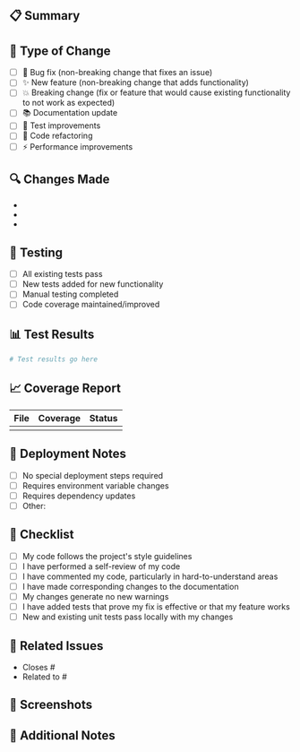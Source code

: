 ## 📋 Summary

<!-- Brief description of the changes -->

## 🎯 Type of Change

<!-- Mark with x the type of change -->

- [ ] 🐛 Bug fix (non-breaking change that fixes an issue)
- [ ] ✨ New feature (non-breaking change that adds functionality)
- [ ] 💥 Breaking change (fix or feature that would cause existing functionality to not work as expected)
- [ ] 📚 Documentation update
- [ ] 🧪 Test improvements
- [ ] 🔧 Code refactoring
- [ ] ⚡ Performance improvements

## 🔍 Changes Made

<!-- Detailed list of changes -->

- 
- 
- 

## 🧪 Testing

<!-- Describe the testing done -->

- [ ] All existing tests pass
- [ ] New tests added for new functionality
- [ ] Manual testing completed
- [ ] Code coverage maintained/improved

## 📊 Test Results

<!-- If applicable, include test results -->

```bash
# Test results go here
```

## 📈 Coverage Report

<!-- If applicable, include coverage information -->

| File | Coverage | Status |
|------|----------|--------|
| | | |

## 🚀 Deployment Notes

<!-- Any special deployment considerations -->

- [ ] No special deployment steps required
- [ ] Requires environment variable changes
- [ ] Requires dependency updates
- [ ] Other: 

## 📝 Checklist

- [ ] My code follows the project's style guidelines
- [ ] I have performed a self-review of my code
- [ ] I have commented my code, particularly in hard-to-understand areas
- [ ] I have made corresponding changes to the documentation
- [ ] My changes generate no new warnings
- [ ] I have added tests that prove my fix is effective or that my feature works
- [ ] New and existing unit tests pass locally with my changes

## 🔗 Related Issues

<!-- Link to related issues -->

- Closes #
- Related to #

## 📸 Screenshots

<!-- If applicable, add screenshots -->

## 💬 Additional Notes

<!-- Any additional information -->
